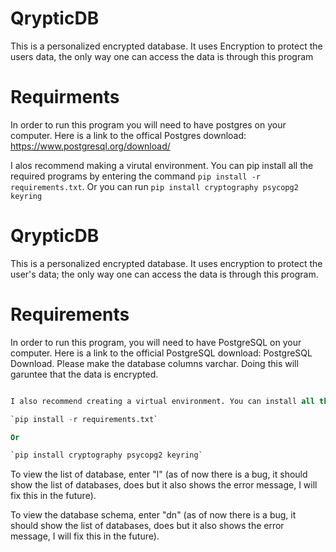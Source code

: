 # QrypticDB

This is a personalized encrypted database. It uses Encryption to protect the users data, the only way one can access the data is through this program

# Requirments

In order to run this program you will need to have postgres on your computer. Here is a link to the offical Postgres download: https://www.postgresql.org/download/

I alos recommend making a virutal environment. You can pip install all the required programs by entering the command `pip install -r requirements.txt`. Or you can run `pip install cryptography psycopg2 keyring`

# QrypticDB

This is a personalized encrypted database. It uses encryption to protect the user's data; the only way one can access the data is through this program.

# Requirements

In order to run this program, you will need to have PostgreSQL on your computer. Here is a link to the official PostgreSQL download: PostgreSQL Download. Please make the database columns varchar. Doing this will garuntee that the data is encrypted.

```sql

I also recommend creating a virtual environment. You can install all the required packages by entering the command:

`pip install -r requirements.txt`

Or

`pip install cryptography psycopg2 keyring`
```

To view the list of database, enter "l" (as of now there is a bug, it should show the list of databases, does but it also shows the error message, I will fix this in the future).

To view the database schema, enter "dn" (as of now there is a bug, it should show the list of databases, does but it also shows the error message, I will fix this in the future).
